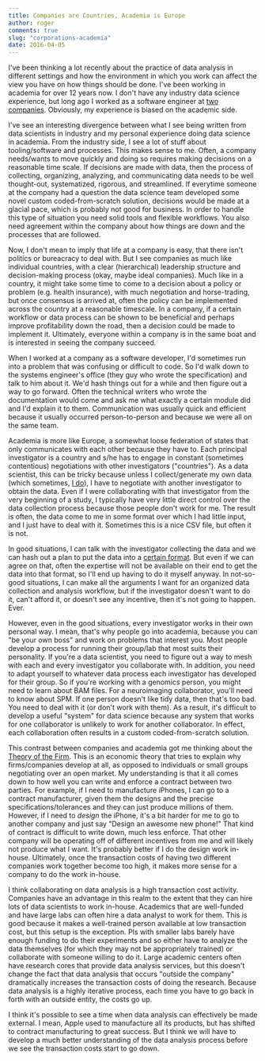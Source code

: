 ```yaml
---
title: Companies are Countries, Academia is Europe
author: roger
comments: true
slug: "corporations-academia"
date: 2016-04-05
---
```


I've been thinking a lot recently about the practice of data analysis
in different settings and how the environment in which you work can
affect the view you have on how things should be done. I've been
working in academia for over 12 years now. I don't have any industry
data science experience, but long ago I worked as a software engineer
at [two](http://www.northropgrumman.com/Pages/default.aspx)
[companies](http://kencast.com). Obviously, my experience is biased on
the academic side.

I've see an interesting divergence between what I see being written
from data scientists in industry and my personal experience doing data
science in academia. From the industry side, I see a lot of stuff
about tooling/software and processes. This makes sense to me. Often, a
company needs/wants to move quickly and doing so requires making
decisions on a reasonable time scale. If decisions are made with data,
then the process of collecting, organizing, analyzing, and
communicating data needs to be well thought-out, systematized,
rigorous, and streamlined. If everytime someone at the company had a
question the data science team developed some novel custom
coded-from-scratch solution, decisions would be made at a glacial
pace, which is probably not good for business. In order to handle this
type of situation you need solid tools and flexible workflows. You
also need agreement within the company about how things are down and
the processes that are followed.

Now, I don't mean to imply that life at a company is easy, that there
isn't politics or bureacracy to deal with. But I see companies as much
like individual countries, with a clear (hierarchical) leadership
structure and decision-making process (okay, maybe ideal
companies). Much like in a country, it might take some time to come to
a decision about a policy or problem (e.g. health insurance), with
much negotiation and horse-trading, but once consensus is arrived at,
often the policy can be implemented across the country at a reasonable
timescale. In a company, if a certain workflow or data process can be
shown to be beneficial and perhaps improve profitability down the
road, then a decision could be made to implement it. Ultimately,
everyone within a company is in the same boat and is interested in
seeing the company succeed.

When I worked at a company as a software developer, I'd sometimes run
into a problem that was confusing or difficult to code. So I'd walk
down to the systems engineer's office (they guy who wrote the
specification) and talk to him about it. We'd hash things out for a
while and then figure out a way to go forward. Often the technical
writers who wrote the documentation would come and ask me what exactly
a certain module did and I'd explain it to them. Communication was
usually quick and efficient because it usually occurred
person-to-person and because we were all on the same team.

Academia is more like Europe, a somewhat loose federation of states
that only communicates with each other because they have to. Each
principal investigator is a country and s/he has to engage in constant
(sometimes contentious) negotiations with other investigators
("countries"). As a data scientist, this can be tricky because unless
I collect/generate my own data (which sometimes, [I
do](http://www.ncbi.nlm.nih.gov/pubmed/18477784)), I have to negotiate
with another investigator to obtain the data. Even if I were
collaborating with that investigator from the very beginning of a
study, I typically have very little direct control over the data
collection process because those people don't work for me. The result
is often, the data come to me in some format over which I had little
input, and I just have to deal with it. Sometimes this is a nice CSV
file, but often it is not.

In good situations, I can talk with the investigator collecting the
data and we can hash out a plan to put the data into a [certain
format](https://www.jstatsoft.org/article/view/v059i10). But even if
we can agree on that, often the expertise will not be available on
their end to get the data into that format, so I'll end up having to
do it myself anyway. In not-so-good situations, I can make all the
arguments I want for an organized data collection and analysis
workflow, but if the investigator doesn't want to do it, can't afford
it, or doesn't see any incentive, then it's not going to happen. Ever.

However, even in the good situations, every investigator works in
their own personal way. I mean, that's why people go into academia,
because you can "be your own boss" and work on problems that interest
you. Most people develop a process for running their group/lab that
most suits their personality. If you're a data scientist, you need to
figure out a way to mesh with each and every investigator you
collaborate with. In addition, you need to adapt yourself to whatever
data process each investigator has developed for their group. So if
you're working with a genomics person, you might need to learn about
BAM files. For a neuroimaging collaborator, you'll need to know about
SPM. If one person doesn't like tidy data, then that's too bad. You
need to deal with it (or don't work with them). As a result, it's
difficult to develop a useful "system" for data science because any
system that works for one collaborator is unlikely to work for another
collaborator. In effect, each collaboration often results in a custom
coded-from-scratch solution.

This contrast between companies and academia got me thinking about the
[Theory of the
Firm](https://en.wikipedia.org/wiki/Theory_of_the_firm). This is an
economic theory that tries to explain why firms/companies develop at
all, as opposed to individuals or small groups negotiating over an
open market. My understanding is that it all comes down to how well
you can write and enforce a contract between two parties. For example,
if I need to manufacture iPhones, I can go to a contract manufacturer,
given them the designs and the precise specifications/tolerances and
they can just produce millions of them. However, if I need to *design*
the iPhone, it's a bit harder for me to go to another company and just
say "Design an awesome new phone!" That kind of contract is difficult
to write down, much less enforce. That other company will be operating
off of different incentives from me and will likely not produce what I
want. It's probably better if I do the design work
in-house. Ultimately, once the transaction costs of having two
different companies work together become too high, it makes more sense
for a company to do the work in-house.

I think collaborating on data analysis is a high transaction cost
activity. Companies have an advantage in this realm to the extent that
they can hire lots of data scientists to work in-house. Academics that
are well-funded and have large labs can often hire a data analyst to
work for them. This is good because it makes a well-trained person
available at low transaction cost, but this setup is the
exception. PIs with smaller labs barely have enough funding to do
their experiments and so either have to analyze the data themselves
(for which they may not be appropriately trained) or collaborate with
someone willing to do it. Large academic centers often have research
cores that provide data analysis services, but this doesn't change the
fact that data analysis that occurs "outside the company" dramatically
increases the transaction costs of doing the research. Because data
analysis is a highly iterative process, each time you have to go back
in forth with an outside entity, the costs go up.

I think it's possible to see a time when data analysis can effectively
be made external. I mean, Apple used to manufacture all its products,
but has shifted to contract manufacturing to great success. But I
think we will have to develop a much better understanding of the data
analysis process before we see the transaction costs start to go down.


